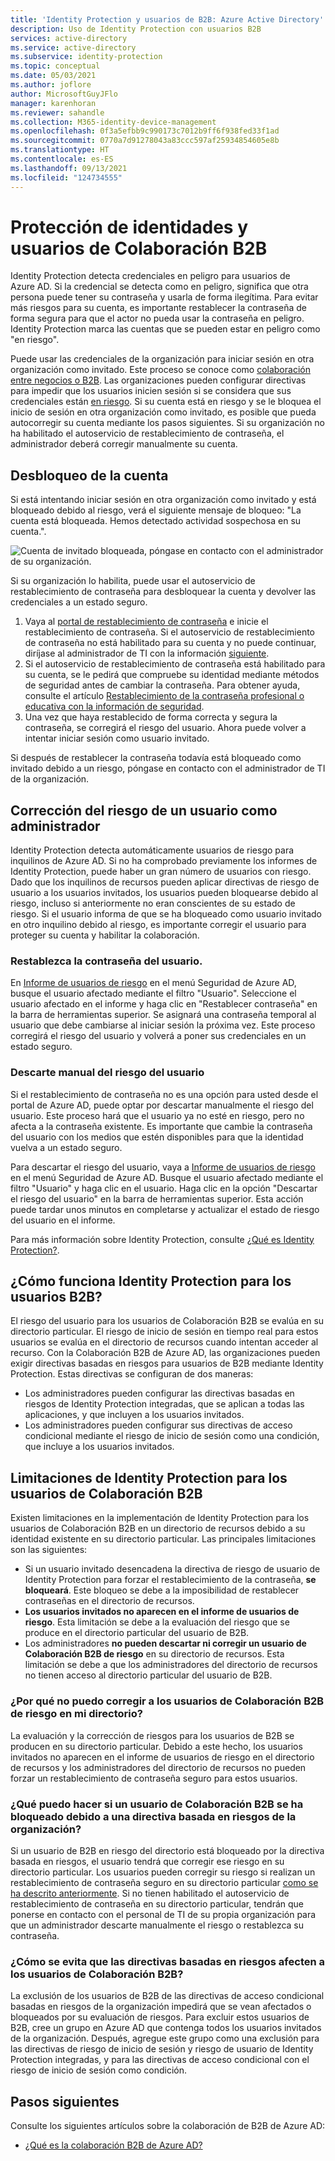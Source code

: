 ```yaml
---
title: 'Identity Protection y usuarios de B2B: Azure Active Directory'
description: Uso de Identity Protection con usuarios B2B
services: active-directory
ms.service: active-directory
ms.subservice: identity-protection
ms.topic: conceptual
ms.date: 05/03/2021
ms.author: joflore
author: MicrosoftGuyJFlo
manager: karenhoran
ms.reviewer: sahandle
ms.collection: M365-identity-device-management
ms.openlocfilehash: 0f3a5efbb9c990173c7012b9ff6f938fed33f1ad
ms.sourcegitcommit: 0770a7d91278043a83ccc597af25934854605e8b
ms.translationtype: HT
ms.contentlocale: es-ES
ms.lasthandoff: 09/13/2021
ms.locfileid: "124734555"
---
```

# <a name="identity-protection-and-b2b-users"></a>Protección de identidades y usuarios de Colaboración B2B

Identity Protection detecta credenciales en peligro para usuarios de Azure AD. Si la credencial se detecta como en peligro, significa que otra persona puede tener su contraseña y usarla de forma ilegítima. Para evitar más riesgos para su cuenta, es importante restablecer la contraseña de forma segura para que el actor no pueda usar la contraseña en peligro. Identity Protection marca las cuentas que se pueden estar en peligro como "en riesgo".

Puede usar las credenciales de la organización para iniciar sesión en otra organización como invitado. Este proceso se conoce como [colaboración entre negocios o B2B](../external-identities/what-is-b2b.md). Las organizaciones pueden configurar directivas para impedir que los usuarios inicien sesión si se considera que sus credenciales están [en riesgo](concept-identity-protection-risks.md). Si su cuenta está en riesgo y se le bloquea el inicio de sesión en otra organización como invitado, es posible que pueda autocorregir su cuenta mediante los pasos siguientes. Si su organización no ha habilitado el autoservicio de restablecimiento de contraseña, el administrador deberá corregir manualmente su cuenta.

## <a name="how-to-unblock-your-account"></a>Desbloqueo de la cuenta 

Si está intentando iniciar sesión en otra organización como invitado y está bloqueado debido al riesgo, verá el siguiente mensaje de bloqueo: "La cuenta está bloqueada. Hemos detectado actividad sospechosa en su cuenta.". 

![Cuenta de invitado bloqueada, póngase en contacto con el administrador de su organización.](./media/concept-identity-protection-b2b/risky-guest-user-blocked.png)

Si su organización lo habilita, puede usar el autoservicio de restablecimiento de contraseña para desbloquear la cuenta y devolver las credenciales a un estado seguro.
1. Vaya al  [portal de restablecimiento de contraseña](https://passwordreset.microsoftonline.com/) e inicie el restablecimiento de contraseña. Si el autoservicio de restablecimiento de contraseña no está habilitado para su cuenta y no puede continuar, diríjase al administrador de TI con la información [siguiente](#how-to-remediate-a-users-risk-as-an-administrator).
2. Si el autoservicio de restablecimiento de contraseña está habilitado para su cuenta, se le pedirá que compruebe su identidad mediante métodos de seguridad antes de cambiar la contraseña. Para obtener ayuda, consulte el artículo [Restablecimiento de la contraseña profesional o educativa con la información de seguridad](https://support.microsoft.com/account-billing/reset-your-work-or-school-password-using-security-info-23dde81f-08bb-4776-ba72-e6b72b9dda9e).
3. Una vez que haya restablecido de forma correcta y segura la contraseña, se corregirá el riesgo del usuario. Ahora puede volver a intentar iniciar sesión como usuario invitado.

Si después de restablecer la contraseña todavía está bloqueado como invitado debido a un riesgo, póngase en contacto con el administrador de TI de la organización.

## <a name="how-to-remediate-a-users-risk-as-an-administrator"></a>Corrección del riesgo de un usuario como administrador

Identity Protection detecta automáticamente usuarios de riesgo para inquilinos de Azure AD. Si no ha comprobado previamente los informes de Identity Protection, puede haber un gran número de usuarios con riesgo. Dado que los inquilinos de recursos pueden aplicar directivas de riesgo de usuario a los usuarios invitados, los usuarios pueden bloquearse debido al riesgo, incluso si anteriormente no eran conscientes de su estado de riesgo. Si el usuario informa de que se ha bloqueado como usuario invitado en otro inquilino debido al riesgo, es importante corregir el usuario para proteger su cuenta y habilitar la colaboración. 

### <a name="reset-the-users-password"></a>Restablezca la contraseña del usuario.

En [Informe de usuarios de riesgo](https://portal.azure.com/#blade/Microsoft_AAD_IAM/SecurityMenuBlade/RiskyUsers) en el menú Seguridad de Azure AD, busque el usuario afectado mediante el filtro "Usuario". Seleccione el usuario afectado en el informe y haga clic en "Restablecer contraseña" en la barra de herramientas superior. Se asignará una contraseña temporal al usuario que debe cambiarse al iniciar sesión la próxima vez. Este proceso corregirá el riesgo del usuario y volverá a poner sus credenciales en un estado seguro.

### <a name="manually-dismiss-users-risk"></a>Descarte manual del riesgo del usuario

Si el restablecimiento de contraseña no es una opción para usted desde el portal de Azure AD, puede optar por descartar manualmente el riesgo del usuario. Este proceso hará que el usuario ya no esté en riesgo, pero no afecta a la contraseña existente. Es importante que cambie la contraseña del usuario con los medios que estén disponibles para que la identidad vuelva a un estado seguro. 

Para descartar el riesgo del usuario, vaya a [Informe de usuarios de riesgo](https://portal.azure.com/#blade/Microsoft_AAD_IAM/SecurityMenuBlade/RiskyUsers) en el menú Seguridad de Azure AD. Busque el usuario afectado mediante el filtro "Usuario" y haga clic en el usuario. Haga clic en la opción "Descartar el riesgo del usuario" en la barra de herramientas superior. Esta acción puede tardar unos minutos en completarse y actualizar el estado de riesgo del usuario en el informe.

Para más información sobre Identity Protection, consulte [¿Qué es Identity Protection?](overview-identity-protection.md).

## <a name="how-does-identity-protection-work-for-b2b-users"></a>¿Cómo funciona Identity Protection para los usuarios B2B?

El riesgo del usuario para los usuarios de Colaboración B2B se evalúa en su directorio particular. El riesgo de inicio de sesión en tiempo real para estos usuarios se evalúa en el directorio de recursos cuando intentan acceder al recurso. Con la Colaboración B2B de Azure AD, las organizaciones pueden exigir directivas basadas en riesgos para usuarios de B2B mediante Identity Protection. Estas directivas se configuran de dos maneras:

- Los administradores pueden configurar las directivas basadas en riesgos de Identity Protection integradas, que se aplican a todas las aplicaciones, y que incluyen a los usuarios invitados.
- Los administradores pueden configurar sus directivas de acceso condicional mediante el riesgo de inicio de sesión como una condición, que incluye a los usuarios invitados.

## <a name="limitations-of-identity-protection-for-b2b-collaboration-users"></a>Limitaciones de Identity Protection para los usuarios de Colaboración B2B

Existen limitaciones en la implementación de Identity Protection para los usuarios de Colaboración B2B en un directorio de recursos debido a su identidad existente en su directorio particular. Las principales limitaciones son las siguientes:

- Si un usuario invitado desencadena la directiva de riesgo de usuario de Identity Protection para forzar el restablecimiento de la contraseña, **se bloqueará**. Este bloqueo se debe a la imposibilidad de restablecer contraseñas en el directorio de recursos.
- **Los usuarios invitados no aparecen en el informe de usuarios de riesgo**. Esta limitación se debe a la evaluación del riesgo que se produce en el directorio particular del usuario de B2B.
- Los administradores **no pueden descartar ni corregir un usuario de Colaboración B2B de riesgo** en su directorio de recursos. Esta limitación se debe a que los administradores del directorio de recursos no tienen acceso al directorio particular del usuario de B2B.

### <a name="why-cant-i-remediate-risky-b2b-collaboration-users-in-my-directory"></a>¿Por qué no puedo corregir a los usuarios de Colaboración B2B de riesgo en mi directorio?

La evaluación y la corrección de riesgos para los usuarios de B2B se producen en su directorio particular. Debido a este hecho, los usuarios invitados no aparecen en el informe de usuarios de riesgo en el directorio de recursos y los administradores del directorio de recursos no pueden forzar un restablecimiento de contraseña seguro para estos usuarios.

### <a name="what-do-i-do-if-a-b2b-collaboration-user-was-blocked-due-to-a-risk-based-policy-in-my-organization"></a>¿Qué puedo hacer si un usuario de Colaboración B2B se ha bloqueado debido a una directiva basada en riesgos de la organización?

Si un usuario de B2B en riesgo del directorio está bloqueado por la directiva basada en riesgos, el usuario tendrá que corregir ese riesgo en su directorio particular. Los usuarios pueden corregir su riesgo si realizan un restablecimiento de contraseña seguro en su directorio particular [como se ha descrito anteriormente](#how-to-unblock-your-account). Si no tienen habilitado el autoservicio de restablecimiento de contraseña en su directorio particular, tendrán que ponerse en contacto con el personal de TI de su propia organización para que un administrador descarte manualmente el riesgo o restablezca su contraseña.

### <a name="how-do-i-prevent-b2b-collaboration-users-from-being-impacted-by-risk-based-policies"></a>¿Cómo se evita que las directivas basadas en riesgos afecten a los usuarios de Colaboración B2B?

La exclusión de los usuarios de B2B de las directivas de acceso condicional basadas en riesgos de la organización impedirá que se vean afectados o bloqueados por su evaluación de riesgos. Para excluir estos usuarios de B2B, cree un grupo en Azure AD que contenga todos los usuarios invitados de la organización. Después, agregue este grupo como una exclusión para las directivas de riesgo de inicio de sesión y riesgo de usuario de Identity Protection integradas, y para las directivas de acceso condicional con el riesgo de inicio de sesión como condición.

## <a name="next-steps"></a>Pasos siguientes

Consulte los siguientes artículos sobre la colaboración de B2B de Azure AD:

- [¿Qué es la colaboración B2B de Azure AD?](../external-identities/what-is-b2b.md)